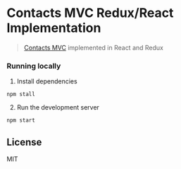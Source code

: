 # Contacts MVC Redux/React Implementation

> [Contacts MVC](https://github.com/contacts-mvc) implemented in React and Redux

### Running locally

1. Install dependencies

  ```shell
  npm stall
  ```
2. Run the development server

  ```shell
  npm start
  ```

## License
MIT
